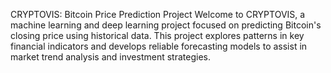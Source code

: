 CRYPTOVIS: Bitcoin Price Prediction Project
Welcome to CRYPTOVIS, a machine learning and deep learning project focused on predicting Bitcoin's closing price using historical data. This project explores patterns in key financial indicators and develops reliable forecasting models to assist in market trend analysis and investment strategies.
